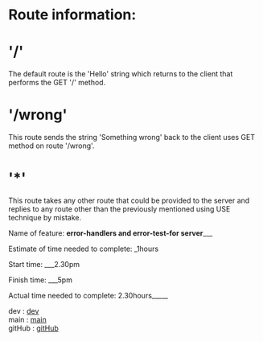 # Route information:
# '/'
The default route is the 'Hello' string which returns to the client that performs the GET '/' method.


# '/wrong'
This route sends the string 'Something  wrong' back to the client uses GET method on route '/wrong'.

# '*'
This route takes any other route that could be provided to the server and replies to any route other than the previously mentioned using USE technique by mistake.



Name of feature: ______error-handlers and error-test-for server_________

Estimate of time needed to complete: _1hours

Start time: ___2.30pm

Finish time: ___5pm

Actual time needed to complete: 2.30hours_____



dev : [dev](https://dana-server-deploy-dev.herokuapp.com/)</br>
main : [main](https://dana-server-deploy-prod.herokuapp.com/)</br>
gitHub : [gitHub](https://github.com/dana-younis/server-deployment-practice/pull/1)</br>
